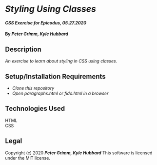 # _Styling Using Classes_

#### _CSS Exercise for Epicodus, 05.27.2020_

#### By _**Peter Grimm, Kyle Hubbard**_

## Description

_An exercise to learn about styling in CSS using classes._

## Setup/Installation Requirements

* _Clone this repository_
* _Open paragraphs.html or fido.html in a browser_

## Technologies Used

HTML  
CSS

## Legal

Copyright (c) 2020 **_Peter Grimm, Kyle Hubbard_**
This software is licensed under the MIT license.